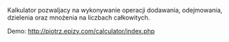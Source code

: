 Kalkulator pozwaljacy na wykonywanie operacji dodawania, odejmowania, dzielenia oraz mnożenia na liczbach całkowitych.

Demo: http://piotrz.epizy.com/calculator/index.php

